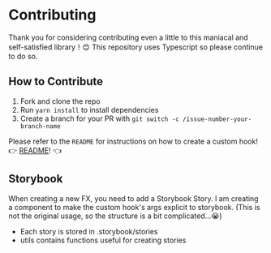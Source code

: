 # Contributing

Thank you for considering contributing even a little to this maniacal and self-satisfied library！😊
This repository uses Typescript so please continue to do so.

## How to Contribute

1. Fork and clone the repo
2. Run `yarn install` to install dependencies
3. Create a branch for your PR with `git switch -c /issue-number-your-branch-name`

Please refer to the `README` for instructions on how to create a custom hook!
👉 [README](README.md)! 👈

## Storybook

When creating a new FX, you need to add a Storybook Story.
I am creating a component to make the custom hook's args explicit to storybook.
(This is not the original usage, so the structure is a bit complicated...😭)

-  Each story is stored in .storybook/stories
-  utils contains functions useful for creating stories
